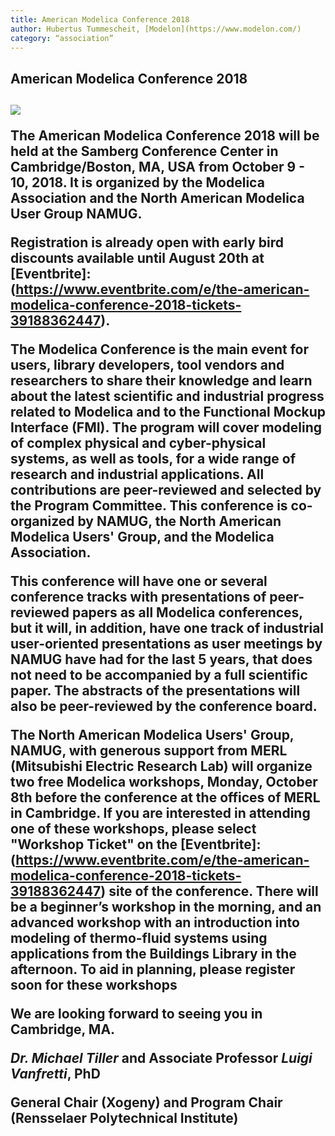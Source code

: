 ```yaml
---
title: American Modelica Conference 2018 
author: Hubertus Tummescheit, [Modelon](https://www.modelon.com/)
category: “association”
---
```

<h2> American Modelica Conference 2018<h2>

![](https://img.evbuc.com/https%3A%2F%2Fcdn.evbuc.com%2Fimages%2F36908542%2F232427334571%2F1%2Foriginal.jpg?w=800&rect=0%2C149%2C1486%2C743&s=11377e10a546a2aeb2884502bfaba381)

The American Modelica Conference 2018 will be held at the Samberg Conference Center in Cambridge/Boston, MA, USA from **October 9 - 10, 2018**. It is organized by the Modelica Association and the North American Modelica User Group NAMUG.

Registration is already open with early bird discounts available until August 20th at [Eventbrite]: (https://www.eventbrite.com/e/the-american-modelica-conference-2018-tickets-39188362447).

The Modelica Conference is the main event for users, library developers, tool vendors and researchers to share their knowledge and 
learn about the latest scientific and industrial progress related to Modelica and to the Functional Mockup Interface (FMI). 
The program will cover modeling of complex physical and cyber-physical systems, as well as tools, for a wide range of research and industrial applications. All contributions are peer-reviewed and selected by the Program Committee. This conference is co-organized by NAMUG, the North American Modelica Users' Group, and the Modelica Association. 

This conference will have one or several conference tracks with presentations of peer-reviewed papers as all Modelica conferences, but it will, in addition, have one track of industrial user-oriented presentations as user meetings by NAMUG have had for the last 5 years, that does not need to be accompanied by a full scientific paper. The abstracts of the presentations will also be peer-reviewed by the conference board. 

The North American Modelica Users' Group, NAMUG, with generous support from MERL (Mitsubishi Electric Research Lab) will organize two **free Modelica workshops, Monday, October 8th** before the conference at the offices of MERL in Cambridge. If you are interested in attending one of these workshops, please select "Workshop Ticket" on the [Eventbrite]: (https://www.eventbrite.com/e/the-american-modelica-conference-2018-tickets-39188362447) site of the conference. There will be a beginner’s workshop in the morning, and an advanced workshop with an introduction into modeling of thermo-fluid systems using applications from the Buildings Library in the afternoon. To aid in planning, please register soon for these workshops

We are looking forward to seeing you in Cambridge, MA.

*Dr. Michael Tiller* and Associate Professor *Luigi Vanfretti*, PhD

General Chair (Xogeny) and Program Chair (Rensselaer Polytechnical Institute)
